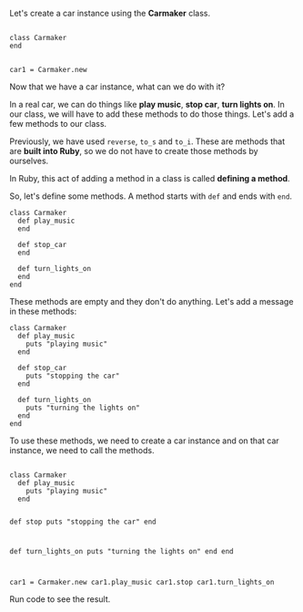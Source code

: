 Let's create a car instance
using the **Carmaker** class.

<codeblock language="ruby" type="lesson">
<code>
class Carmaker
end

car1 = Carmaker.new
</code>
</codeblock>

Now that we have a car instance,
what can we do with it?

In a real car, we can do things
like **play music**, **stop car**,
**turn lights on**.
In our class, we will have to add
these methods to do those things.
Let's add a few methods to our class.

Previously, we have used
`reverse`, `to_s` and `to_i`.
These are methods that
are **built into Ruby**, so
we do not have to create
those methods by ourselves.

In Ruby, this act of adding
a method in a class is
called **defining a method**.

So, let's define some methods.
A method starts with `def`
and
ends with `end`.

```
class Carmaker
  def play_music
  end

  def stop_car
  end

  def turn_lights_on
  end
end
```

These methods are empty
and
they don't do anything.
Let's add a message in these methods:

```
class Carmaker
  def play_music
    puts "playing music"
  end

  def stop_car
    puts "stopping the car"
  end

  def turn_lights_on
    puts "turning the lights on"
  end
end
```

To use these methods, we need
to create a car instance
and
on that car instance,
we need to call the methods.

<codeblock language="ruby" type="lesson">
<code>
class Carmaker
  def play_music
    puts "playing music"
  end

  def stop
    puts "stopping the car"
  end

  def turn_lights_on
    puts "turning the lights on"
  end
end

car1 = Carmaker.new
car1.play_music
car1.stop
car1.turn_lights_on
</code>
</codeblock>

Run code to see the result.
